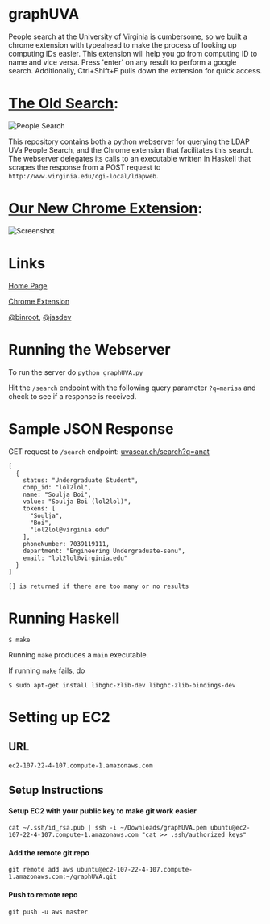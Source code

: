 graphUVA
========
People search at the University of Virginia is cumbersome, so we built a chrome extension with typeahead to make the process of looking up computing IDs easier. This extension will help you go from computing ID to name and vice versa.
Press 'enter' on any result to perform a google search. Additionally, Ctrl+Shift+F pulls down the extension for quick access.

[The Old Search](http://www.virginia.edu/search/):
===============

![People Search](http://i.imgur.com/1JKSO6V.png)

This repository contains both a python webserver for querying the LDAP UVa People Search, and the Chrome extension that facilitates this search. The webserver delegates its calls to an executable written in Haskell that scrapes the response from a POST request to `http://www.virginia.edu/cgi-local/ldapweb`.

[Our New Chrome Extension](https://chrome.google.com/webstore/detail/uva-people-search/jdebncmmapengneahngfihdnoajlfmbn):
=========================

![Screenshot](http://i.imgur.com/1CfdETa.png)


Links
=====================
[Home Page](http://uvasear.ch)


[Chrome Extension](https://chrome.google.com/webstore/detail/uva-people-search/jdebncmmapengneahngfihdnoajlfmbn/details)


[@binroot](https://twitter.com/binroot), [@jasdev](https://twitter.com/jasdev)

Running the Webserver
=====================
To run the server do `python graphUVA.py`

Hit the `/search` endpoint with the following query parameter `?q=marisa` and check to see if a response is received.

Sample JSON Response
====================
GET request to `/search` endpoint: [uvasear.ch/search?q=anat](http://uvasear.ch/search?q=anat)
    
    [
      {
        status: "Undergraduate Student",
        comp_id: "lol2lol",
        name: "Soulja Boi",
        value: "Soulja Boi (lol2lol)",
        tokens: [
          "Soulja",
          "Boi",
          "lol2lol@virginia.edu"
        ],
        phoneNumber: 7039119111,
        department: "Engineering Undergraduate-senu",
        email: "lol2lol@virginia.edu"
      }
    ]

    [] is returned if there are too many or no results

Running Haskell
===============
    $ make

Running `make` produces a `main` executable.

If running `make` fails, do 

    $ sudo apt-get install libghc-zlib-dev libghc-zlib-bindings-dev
    
Setting up EC2
==============
## URL

    ec2-107-22-4-107.compute-1.amazonaws.com

## Setup Instructions
#### Setup EC2 with your public key to make git work easier

    cat ~/.ssh/id_rsa.pub | ssh -i ~/Downloads/graphUVA.pem ubuntu@ec2-107-22-4-107.compute-1.amazonaws.com "cat >> .ssh/authorized_keys"

#### Add the remote git repo

    git remote add aws ubuntu@ec2-107-22-4-107.compute-1.amazonaws.com:~/graphUVA.git

#### Push to remote repo

    git push -u aws master




